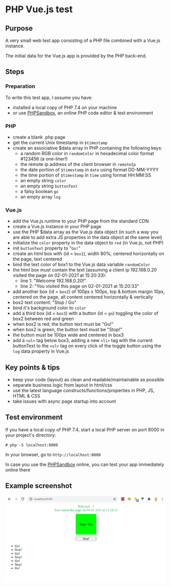 # PHP Vue.js test

## Purpose

A very small web test app consisting of a PHP file combined with a Vue.js instance.

The initial data for the Vue.js app is provided by the PHP back-end.

## Steps

### Preparation

To write this test app, I assume you have:
- installed a local copy of PHP 7.4 on your machine
- or use [PHPSandbox](https://phpsandbox.io/), an online PHP code editor & test environment

### PHP

- create a blank .php page
- get the current Unix timestamp in `$timestamp`
- create an associative $data array in PHP containing the following keys:
  - a random RGB color in `randomColor` in hexadecimal color format #123456 (a one-liner!)
  - the remote ip address of the client browser in `remoteIp`
  - the date portion of `$timestamp` in `date` using format DD-MM-YYYY
  - the time portion of `$timestamp` in `time` using format HH:MM:SS
  - an empty string `color`
  - an empty string `buttonText`
  - a falsy boolean `go`
  - an empty array `log`

### Vue.js

- add the Vue.js runtime to your PHP page from the standard CDN
- create a Vue.js instance in your PHP page
- use the PHP $data array as the Vue.js data object (in such a way you are able to add extra JS properties in the data object at the same level)
- initialize the `color` property in the data object to `red` (in Vue.js, not PHP)
- init `buttonText` property to "`Go!`"
- create an html box with (id = `box1`), width 80%, centered horizontally on the page, text centered
- bind the text color of box1 to the Vue.js data variable `randomColor`
- the html box must contain the text (assuming a client ip 192.168.0.20 visited the page on 02-01-2021 at 15:20:33):
  - line 1: "Welcome 192.168.0.20!"
  - line 2: "You visited this page on 02-01-2021 at 15:20:33"
- add another box (id = `box2`) of 100px x 100px, top & bottom margin 10px, centered on the page, all content centered horizontally & vertically
- box2 text content: "Stop / Go"
- bind it's background color to `color`
- add a third box (id = `box3`) with a button (id = `go`) toggling the color of box2 between red and green
- when box2 is red, the button text must be "Go!"
- when box2 is green, the button text must be "Stop!"
- the button must be 100px wide and centered in box3
- add a `<ul>` tag below box3, adding a new `<li>` tag with the current buttonText to the `<ul>` tag on every click of the toggle button using the `log` data property in Vue.js

## Key points & tips

- keep your code (layout) as clean and readable/maintainable as possible
- separate business logic from layout in html/css 
- use the latest language constructs/functions/properties in PHP, JS, HTML & CSS
- take issues with async page startup into account

## Test environment

If you have a local copy of PHP 7.4, start a local PHP server on port 8000 in your project's directory:
```
# php -S localhost:8000
```
In your browser, go to `http://localhost:8000`

In case you use the [PHPSandbox](https://phpsandbox.io/) online, you can test your app immediately online there

## Example screenshot

![image](images/example.png)